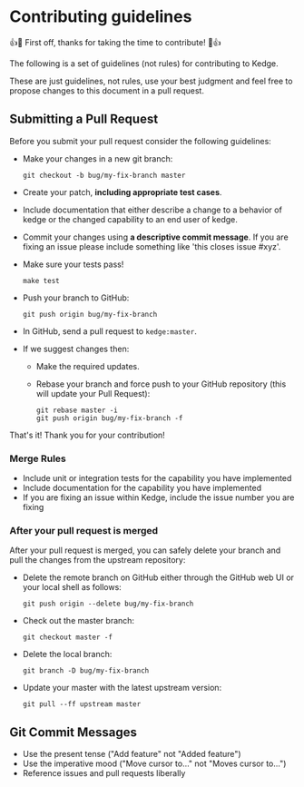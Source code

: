 # Contributing guidelines

:+1::tada: First off, thanks for taking the time to contribute! :tada::+1:

The following is a set of guidelines (not rules) for contributing to Kedge.

These are just guidelines, not rules, use your best judgment and feel free to
propose changes to this document in a pull request.

## Submitting a Pull Request
Before you submit your pull request consider the following guidelines:

* Make your changes in a new git branch:

     ```shell
     git checkout -b bug/my-fix-branch master
     ```

* Create your patch, **including appropriate test cases**.
* Include documentation that either describe a change to a behavior of kedge or the changed capability to an end user of kedge.
* Commit your changes using **a descriptive commit message**. If you are fixing an issue please include something like 'this closes issue #xyz'.
* Make sure your tests pass! 

    ```shell
    make test
    ```

* Push your branch to GitHub:

    ```shell
    git push origin bug/my-fix-branch
    ```

* In GitHub, send a pull request to `kedge:master`.
* If we suggest changes then:
  * Make the required updates.
  * Rebase your branch and force push to your GitHub repository (this will update your Pull Request):

    ```shell
    git rebase master -i
    git push origin bug/my-fix-branch -f
    ```

That's it! Thank you for your contribution!

### Merge Rules

* Include unit or integration tests for the capability you have implemented
* Include documentation for the capability you have implemented
* If you are fixing an issue within Kedge, include the issue number you are fixing

### After your pull request is merged

After your pull request is merged, you can safely delete your branch and pull the changes
from the upstream repository:

* Delete the remote branch on GitHub either through the GitHub web UI or your local shell as follows:

    ```shell
    git push origin --delete bug/my-fix-branch
    ```

* Check out the master branch:

    ```shell
    git checkout master -f
    ```

* Delete the local branch:

    ```shell
    git branch -D bug/my-fix-branch
    ```

* Update your master with the latest upstream version:

    ```shell
    git pull --ff upstream master

## Git Commit Messages

* Use the present tense ("Add feature" not "Added feature")
* Use the imperative mood ("Move cursor to..." not "Moves cursor to...")
* Reference issues and pull requests liberally
